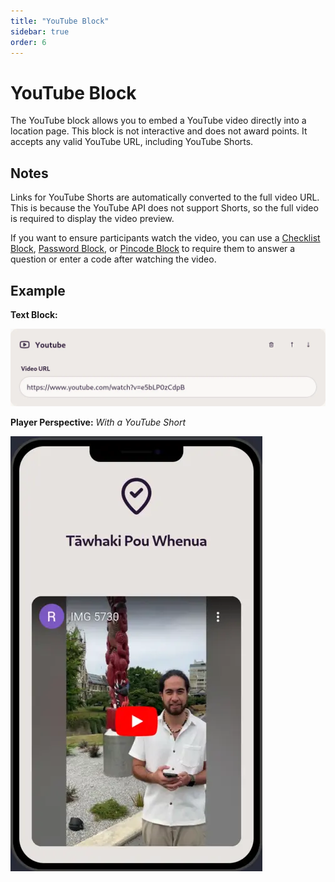 ```yaml
---
title: "YouTube Block"
sidebar: true
order: 6
---
```


# YouTube Block

The YouTube block allows you to embed a YouTube video directly into a location page. This block is not interactive and does not award points. It accepts any valid YouTube URL, including YouTube Shorts.

## Notes

Links for YouTube Shorts are automatically converted to the full video URL. This is because the YouTube API does not support Shorts, so the full video is required to display the video preview.

If you want to ensure participants watch the video, you can use a [Checklist Block](/docs/user/blocks/checklist), [Password Block](/docs/user/blocks/password), or [Pincode Block](/docs/user/blocks/pincode) to require them to answer a question or enter a code after watching the video.

## Example

**Text Block:**

![](/static/images/docs/user/blocks/block-youtube.webp)

**Player Perspective:**
_With a YouTube Short_

![](/static/images/docs/user/blocks/block-youtube-preview.webp)
